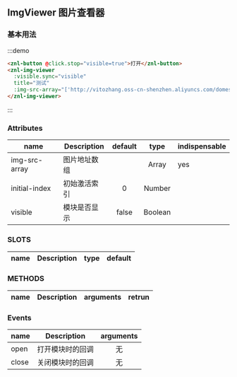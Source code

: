 <script>
 export default {
    data() {
      return {
        visible: false
      }
    },
    methods: {
       
    }
  };
</script>

<style>

</style>
## ImgViewer 图片查看器

### 基本用法

:::demo 
```html
<znl-button @click.stop="visible=true">打开</znl-button>
<znl-img-viewer
  :visible.sync="visible"
  title="测试"
  :img-src-array="['http://vitozhang.oss-cn-shenzhen.aliyuncs.com/domesticbrand/ybErsP_1532432327271.png', 'http://vitozhang.oss-cn-shenzhen.aliyuncs.com/domesticbrand/MZ8jY4_1532432330029.jpg']">
</znl-img-viewer>


```
:::




### Attributes
| name          | Description | default |     type      | indispensable |
| ------------- | ----------- | :-----: | :-----------: | ------------- |
| img-src-array | 图片地址数组      |         |     Array     | yes           |
| initial-index | 初始激活索引      |    0    |    Number     |               | 
| visible       | 模块是否显示      |  false  |    Boolean    |               |

### SLOTS
| name       | Description | type | default |
| ---------- | ----------- | ---- | ------- |

### METHODS
| name   | Description | arguments | retrun |
| ------ | ----------- | --------- | ------ |


### Events
| name  | Description | arguments |
| ----- | ----------- | :-------: |
| open  | 打开模块时的回调    |     无     |
| close | 关闭模块时的回调    |     无     |

